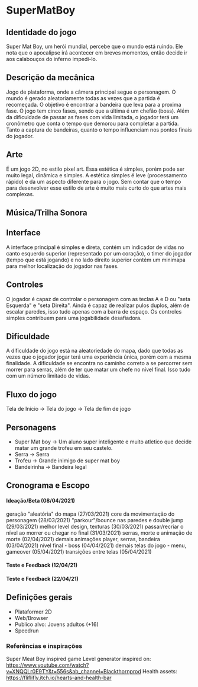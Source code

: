 # SuperMatBoy

## Identidade do jogo

Super Mat Boy, um herói mundial, percebe que o mundo está ruindo. Ele nota que o apocalipse irá acontecer em breves momentos, então decide ir aos calabouços do inferno impedi-lo.

## Descrição da mecânica

Jogo de plataforma, onde a câmera principal segue o personagem. O mundo é gerado aleatoriamente todas as vezes que a partida é recomeçada. O objetivo é encontrar a bandeira que leva para a proxima fase. O jogo tem cinco fases, sendo que a última é um chefão (boss). Além da dificuldade de passar as fases com vida limitada, o jogador terá um cronômetro que conta o tempo que demorou para completar a partida. Tanto a captura de bandeiras, quanto o tempo influenciam nos pontos finais do jogador.

## Arte

É um jogo 2D, no estilo pixel art. Essa estética é simples, porém pode ser muito legal, dinâmica e simples. A estética simples é leve (processamento rápido) e da um aspecto diferente para o jogo. Sem contar que o tempo para desenvolver esse estilo de arte é muito mais curto do que artes mais complexas.

## Música/Trilha Sonora



## Interface

A interface principal é simples e direta, contém um indicador de vidas no canto esquerdo superior (representado por um coração), o timer do jogador (tempo que está jogando) e no lado direito superior contém um minimapa para melhor localização do jogador nas fases.

## Controles

O jogador é capaz de controlar o personagem com as teclas A e D ou "seta Esquerda" e "seta Direita". Ainda é capaz de realizar pulos duplos, além de escalar paredes, isso tudo apenas com a barra de espaço. Os controles simples contribuem para uma jogabilidade desafiadora.

## Dificuldade

A dificuldade do jogo está na aleatoriedade do mapa, dado que todas as vezes que o jogador jogar terá uma experiência única, porém com a mesma finalidade. A dificuldade se encontra no caminho correto a se percorrer sem morrer para serras, além de ter que matar um chefe no nível final. Isso tudo com um número limitado de vidas.

## Fluxo do jogo

Tela de Início -> Tela do jogo -> Tela de fim de jogo

## Personagens

* Super Mat boy -> Um aluno super inteligente e muito atletico que decide matar um grande trofeu em seu castelo. 
* Serra -> Serra
* Trofeu -> Grande inimigo de super mat boy
* Bandeirinha -> Bandeira legal

## Cronograma e Escopo

#### Ideação/Beta (08/04/2021)
  geração "aleatória" do mapa (27/03/2021)
  core da movimentação do personagem (28/03/2021)
  "parkour"/bounce nas paredes e double jump (29/03/2021)
  melhor level design, texturas (30/03/2021)
  passar/recriar o nível ao morrer ou chegar no final (31/03/2021)
  serras, morte e animação de morte (02/04/2021)
  demais animações player, serras, bandeira (03/04/2021)
  nível final - boss (04/04/2021)
  demais telas do jogo - menu, gameover (05/04/2021)
  transições entre telas (05/04/2021)

#### Teste e Feedback (12/04/21)

#### Teste e Feedback (22/04/21)

## Definições gerais

* Plataformer 2D
* Web/Browser
* Publico alvo: Jovens adultos (+16)
* Speedrun

### Referências e inspirações

Super Meat Boy inspired game
Level generator inspired on: https://www.youtube.com/watch?v=XNQQLr0E9TY&t=556s&ab_channel=Blackthornprod
Health assets: https://fliflifly.itch.io/hearts-and-health-bar

